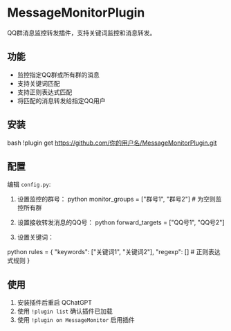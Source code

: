 # MessageMonitorPlugin

QQ群消息监控转发插件，支持关键词监控和消息转发。

## 功能

- 监控指定QQ群或所有群的消息
- 支持关键词匹配
- 支持正则表达式匹配
- 将匹配的消息转发给指定QQ用户

## 安装
bash
!plugin get https://github.com/你的用户名/MessageMonitorPlugin.git


## 配置

编辑 `config.py`:

1. 设置监控的群号：
python
monitor_groups = ["群号1", "群号2"] # 为空则监控所有群


2. 设置接收转发消息的QQ号：
python
forward_targets = ["QQ号1", "QQ号2"]


3. 设置关键词：

python
rules = {
"keywords": ["关键词1", "关键词2"],
"regexp": [] # 正则表达式规则
}


## 使用

1. 安装插件后重启 QChatGPT
2. 使用 `!plugin list` 确认插件已加载
3. 使用 `!plugin on MessageMonitor` 启用插件
